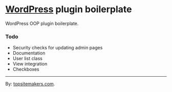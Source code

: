 # [WordPress](http://wordpress.org) plugin boilerplate

WordPress OOP plugin boilerplate.

### Todo

- Security checks for updating admin pages
- Documentation
- User list class
- View integration
- Checkboxes

<hr>

By: [topsitemakers.com](http://www.topsitemakers.com).
